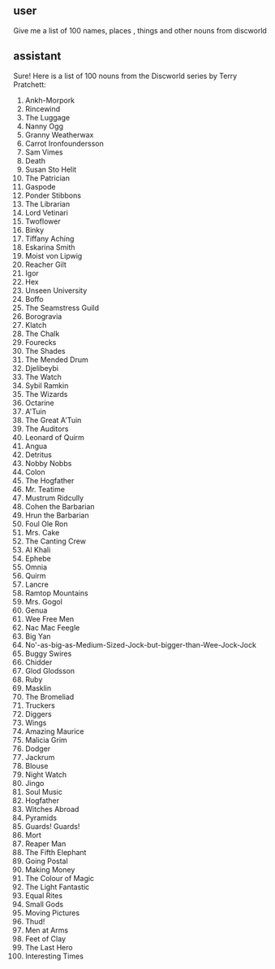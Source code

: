 ## user
Give me a list of 100 names, places , things and other nouns from discworld 
## assistant
Sure! Here is a list of 100 nouns from the Discworld series by Terry Pratchett:

1. Ankh-Morpork
2. Rincewind
3. The Luggage
4. Nanny Ogg
5. Granny Weatherwax
6. Carrot Ironfoundersson
7. Sam Vimes
8. Death
9. Susan Sto Helit
10. The Patrician
11. Gaspode
12. Ponder Stibbons
13. The Librarian
14. Lord Vetinari
15. Twoflower
16. Binky
17. Tiffany Aching
18. Eskarina Smith
19. Moist von Lipwig
20. Reacher Gilt
21. Igor
22. Hex
23. Unseen University
24. Boffo
25. The Seamstress Guild
26. Borogravia
27. Klatch
28. The Chalk
29. Fourecks
30. The Shades
31. The Mended Drum
32. Djelibeybi
33. The Watch
34. Sybil Ramkin
35. The Wizards
36. Octarine
37. A'Tuin
38. The Great A'Tuin
39. The Auditors
40. Leonard of Quirm
41. Angua
42. Detritus
43. Nobby Nobbs
44. Colon
45. The Hogfather
46. Mr. Teatime
47. Mustrum Ridcully
48. Cohen the Barbarian
49. Hrun the Barbarian
50. Foul Ole Ron
51. Mrs. Cake
52. The Canting Crew
53. Al Khali
54. Ephebe
55. Omnia
56. Quirm
57. Lancre
58. Ramtop Mountains
59. Mrs. Gogol
60. Genua
61. Wee Free Men
62. Nac Mac Feegle
63. Big Yan
64. No'-as-big-as-Medium-Sized-Jock-but-bigger-than-Wee-Jock-Jock
65. Buggy Swires
66. Chidder
67. Glod Glodsson
68. Ruby
69. Masklin
70. The Bromeliad
71. Truckers
72. Diggers
73. Wings
74. Amazing Maurice
75. Malicia Grim
76. Dodger
77. Jackrum
78. Blouse
79. Night Watch
80. Jingo
81. Soul Music
82. Hogfather
83. Witches Abroad
84. Pyramids
85. Guards! Guards!
86. Mort
87. Reaper Man
88. The Fifth Elephant
89. Going Postal
90. Making Money
91. The Colour of Magic
92. The Light Fantastic
93. Equal Rites
94. Small Gods
95. Moving Pictures
96. Thud!
97. Men at Arms
98. Feet of Clay
99. The Last Hero
100. Interesting Times